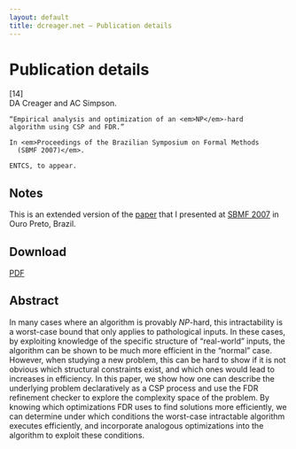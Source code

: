 ```yaml
---
layout: default
title: dcreager.net — Publication details
---
```


# Publication details

<div class="reference">
  <div class="citation_number">[14]</div>
  <div class="citation">
    DA Creager and AC Simpson.

    “Empirical analysis and optimization of an <em>NP</em>-hard
    algorithm using CSP and FDR.”

    In <em>Proceedings of the Brazilian Symposium on Formal Methods
      (SBMF 2007)</em>.

    ENTCS, to appear.
  </div>
</div>

## Notes

This is an extended version of the
[paper](../011-csp-algorithm-study/) that I presented at [SBMF
2007](http://www.sbmf2007.ufop.br/) in Ouro Preto, Brazil.

## Download

<div class="downloads">

<div class="pdf">
  <a href="csp-algorithm-study.pdf"><span class="displace">PDF</span></a>
</div>

</div>

## Abstract

In many cases where an algorithm is provably *NP*-hard, this
intractability is a worst-case bound that only applies to pathological
inputs.  In these cases, by exploiting knowledge of the specific
structure of “real-world” inputs, the algorithm can be shown to be
much more efficient in the “normal” case.  However, when studying a
new problem, this can be hard to show if it is not obvious which
structural constraints exist, and which ones would lead to increases
in efficiency.  In this paper, we show how one can describe the
underlying problem declaratively as a CSP process and use the FDR
refinement checker to explore the complexity space of the problem.  By
knowing which optimizations FDR uses to find solutions more
efficiently, we can determine under which conditions the worst-case
intractable algorithm executes efficiently, and incorporate analogous
optimizations into the algorithm to exploit these conditions.
